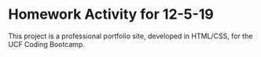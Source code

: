 # Homework Activity for 12-5-19

This project is a professional portfolio site, developed in HTML/CSS, for the UCF Coding Bootcamp.

## 


